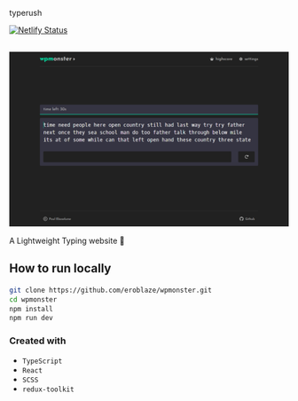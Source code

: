 typerush

[![Netlify Status](https://api.netlify.com/api/v1/badges/c5dd9d40-b9ee-432b-ab72-ece1068a7409/deploy-status)](https://app.netlify.com/sites/wpmonster/deploys)

<br>

<img src='./public/wpmonster.png' />

A Lightweight Typing website 👹

## How to run locally

```zsh
git clone https://github.com/eroblaze/wpmonster.git
cd wpmonster
npm install
npm run dev
```

### Created with

- `TypeScript`
- `React`
- `SCSS`
- `redux-toolkit`
